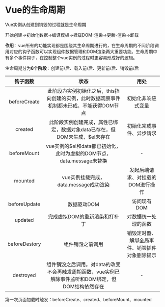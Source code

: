 # Vue的生命周期

Vue实例从创建到销毁的过程就是生命周期

开始创建→初始化数据→编译模板→挂载DOM-渲染→更新-渲染→卸载

**作用**：vue所有的功能实现都是围绕其生命周期进行的，在生命周期的不同阶段调用对应的钩子函数可以实现组件数据管理和DOM渲染两大重要功能。生命周期中有多个事件钩子，在控制整个vue实例的过程时更容易形成好的逻辑。

生命周期分为**8个阶段**：创建前/后、载入前/后、更新前/后、销毁前/后

|      钩子函数     |                            状态                            |            用处           |
| :-----------: | :------------------------------------------------------: | :---------------------: |
|  beforeCreate |     此阶段为实例初始化之后，this指向创建的实例，此时数据观察事件机制都未形成，不能获得DOM节点     |        初始化非响应式变量        |
|    created    |        此阶段实例创建完成，属性已绑定，数据对象data已存在，但DOM未生成，$el未存在        |       初始化完成事件、异步请求      |
|  beforeMount  |      vue实例的$el和data都已初始化，此时为虚拟的DOM节点，data.message未替换     |            -            |
|    mounted    |                vue实例挂载完成，data.message成功渲染                |    发起后端请求、对挂载的DOM进行操作   |
|  beforeUpdate |                          数据驱动DOM                         |         访问现有DOM         |
|    updated    |                     完成虚拟DOM的重新渲染和打补丁                     |        对数据统一处理的函数       |
| beforeDestory |                         组件销毁之前调用                         | 销毁定时器、解绑全局事件、销毁插件对象删除提示 |
|   destroyed   | 组件销毁之后调用，对data的改变不会再触发周期函数，vue实例已解除事件监听和DOM绑定，但DOM结构依然存在 |            -            |

第一次页面加载时触发：beforeCreate、created、beforeMount、mounted
